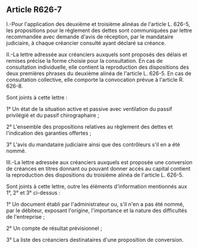 Article R626-7
----
I.-Pour l'application des deuxième et troisième alinéas de l'article L. 626-5,
les propositions pour le règlement des dettes sont communiquées par lettre
recommandée avec demande d'avis de réception, par le mandataire judiciaire, à
chaque créancier consulté ayant déclaré sa créance.

II.-La lettre adressée aux créanciers auxquels sont proposés des délais et
remises précise la forme choisie pour la consultation. En cas de consultation
individuelle, elle contient la reproduction des dispositions des deux premières
phrases du deuxième alinéa de l'article L. 626-5. En cas de consultation
collective, elle comporte la convocation prévue à l'article R. 626-8.

Sont joints à cette lettre :

1° Un état de la situation active et passive avec ventilation du passif
privilégié et du passif chirographaire ;

2° L'ensemble des propositions relatives au règlement des dettes et l'indication
des garanties offertes ;

3° L'avis du mandataire judiciaire ainsi que des contrôleurs s'il en a été
nommé.

III.-La lettre adressée aux créanciers auxquels est proposée une conversion de
créances en titres donnant ou pouvant donner accès au capital contient la
reproduction des dispositions du troisième alinéa de l'article L. 626-5.

Sont joints à cette lettre, outre les éléments d'information mentionnés aux 1°,
2° et 3° ci-dessus :

1° Un document établi par l'administrateur ou, s'il n'en a pas été nommé, par le
débiteur, exposant l'origine, l'importance et la nature des difficultés de
l'entreprise ;

2° Un compte de résultat prévisionnel ;

3° La liste des créanciers destinataires d'une proposition de conversion.

